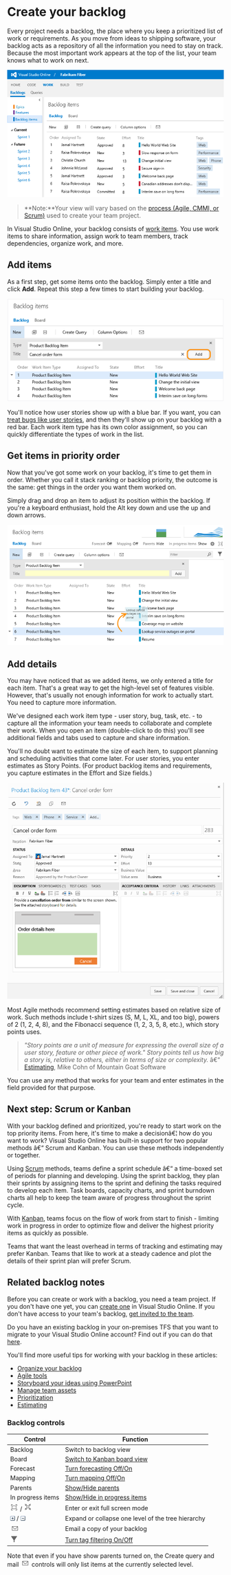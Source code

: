 <properties
	pageTitle="Create your backlog"
  description="Create your backlog"
  services="visual-studio-online"
  documentationCenter = ""
  authors="terryaustin"
  manager="terryaustin"
  editor="terryaustin" /> 

# Create your backlog


Every project needs a backlog, the place where you keep a prioritized list of work or requirements. 
As you move from ideas to shipping software, your backlog acts as a repository of all the information 
you need to stay on track. Because the most important work appears at the top of the list, 
your team knows what to work on next.



![Backlog showing user stories and bugs based on Agile project template](./media/create-your-backlog-vs/vso-create-your-backlog-intro.png)



> **Note:**Your view will vary based on the [process (Agile, CMMI, or Scrum)](https://msdn.microsoft.com/library/vs/alm/work/guidance/choose-process) used to create your team project.



In Visual Studio Online, your backlog consists of [work items](https://msdn.microsoft.com/Library/vs/alm/work/backlogs/add-work-items). 
You use work items to share information, assign work to team members, 
track dependencies, organize work, and more.


## Add items


As a first step, get some items onto the backlog. Simply enter a title and click **Add**. Repeat this step a few times to start building your backlog.



![Backlog view with quick add panel](./media/create-your-backlog-vs/ALM_CYB_AgileBacklog.png)



You'll notice how user stories show up with a blue bar. 
If you want, you can [treat bugs like user stories](https://msdn.microsoft.com/library/vs/alm/work/customize/show-bugs-on-backlog), 
and then they'll show up on your backlog with a red bar. 
Each work item type has its own color assignment, so you can quickly differentiate the types of work in the list.


## Get items in priority order


Now that you've got some work on your backlog, 
it's time to get them in order. 
Whether you call it stack ranking or backlog priority, 
the outcome is the same: get things in the order you want them worked on.



Simply drag and drop an item to adjust its position within the backlog. 
If you're a keyboard enthusiast, hold the Alt key down and use the up and down arrows.



![An item moving up in the backlog](./media/create-your-backlog-vs/vso-create-your-backlog-reorder-items.png)


## Add details


You may have noticed that as we added items, we only entered a title for each item. 
That's a great way to get the high-level set of features visible. 
However, that's usually not enough information for work to actually start. 
You need to capture more information.



We've designed each work item type - user story, bug, task, etc. - to capture all the 
information your team needs to collaborate and complete their work. 
When you open an item (double-click to do this) you'll see additional 
fields and tabs used to capture and share information.



You'll no doubt want to estimate the size of each item, to support planning and scheduling 
activities that come later. For user stories, you enter estimates as Story Points. 
(For product backlog items and requirements, you capture estimates in the Effort and Size fields.)



![Sample user story work item form](./media/create-your-backlog-vs/vso-product-backlog-work-item-form.png)



Most Agile methods recommend setting estimates based on relative size of work. 
Such methods include t-shirt sizes (S, M, L, XL, and too big), 
powers of 2 (1, 2, 4, 8), and the Fibonacci sequence (1, 2, 3, 5, 8, etc.), which story points uses.



> *"Story points are a unit of measure for expressing the overall size of a user story,  feature or other piece of work." Story points tell us how big a story is,  relative to others, either in terms of size or complexity.* â€“ [Estimating](https://msdn.microsoft.com/library/hh765979.aspx), Mike Cohn of Mountain Goat Software



You can use any method that works for your team and enter estimates in the field provided for that purpose.


## Next step: Scrum or Kanban


With your backlog defined and prioritized, you're ready to start work on the top priority items. 
From here, it's time to make a decisionâ€¦ how do you want to work? 
Visual Studio Online has built-in support for two popular methods â€“ Scrum and Kanban. 
You can use these methods independently or together.



Using [Scrum](../work-in-sprints-vs.md) methods, teams define a sprint schedule â€“ a time-boxed set of periods for planning and developing. 
Using the sprint backlog, they plan their sprints by assigning items to the sprint and defining the tasks 
required to develop each item. Task boards, capacity charts, and sprint burndown charts all help to 
keep the team aware of progress throughout the sprint cycle.



With [Kanban](../work-from-the-kanban-board-vs.md), teams focus on the flow of work from start to finish - limiting work in progress 
in order to optimize flow and deliver the highest priority items as quickly as possible.



Teams that want the least overhead in terms of tracking and estimating may prefer Kanban. 
Teams that like to work at a steady cadence and plot the details of their sprint plan will prefer Scrum.


## Related backlog notes


Before you can create or work with a backlog, you need a team project. 
If you don't have one yet, you can [create one](../../setup/connect-to-visual-studio-online.md) 
in Visual Studio Online. 
If you don't have access to your team's backlog, [get invited to the team](../../setup/add-team-members-vs.md).



Do you have an existing backlog in your on-premises TFS that you want to 
migrate to your Visual Studio Online account? Find out if you can do that 
[here](../../setup/migrate-team-projects-vs.md).



You'll find more useful tips for working with your backlog in these articles:


- [Organize your backlog](https://msdn.microsoft.com/Library/vs/alm/work/backlogs/organize-backlog)
- [Agile tools](https://msdn.microsoft.com/Library/vs/alm/Work/overview)
- [Storyboard your ideas using PowerPoint](https://msdn.microsoft.com/Library/vs/alm/work/office/storyboard-your-ideas-using-powerpoint)
- [Manage team assets](https://msdn.microsoft.com/Library/vs/alm/work/scale/manage-team-assets)
- [Prioritization](https://msdn.microsoft.com/library/hh765981.aspx)
- [Estimating](https://msdn.microsoft.com/library/hh765979.aspx)

### Backlog controls


| Control | Function |
| --- | --- |
| Backlog | Switch to backlog view |
| Board | [Switch to Kanban board view](../work-from-the-kanban-board-vs.md) |
| Forecast | [Turn forecasting Off/On](https://msdn.microsoft.com/Library/vs/alm/Work/scrum/velocity-and-forecasting) |
| Mapping | [Turn mapping Off/On](https://msdn.microsoft.com/Library/vs/alm/Work/backlogs/organize-backlog) |
| Parents | [Show/Hide parents](https://msdn.microsoft.com/Library/vs/alm/Work/backlogs/organize-backlog) |
| In progress items | [Show/Hide in progress items](https://msdn.microsoft.com/Library/vs/alm/Work/scrum/velocity-and-forecasting) |
| ![full screen icon](./media/create-your-backlog-vs/fullscreen_icon.png) / ![exit full screen icon](./media/create-your-backlog-vs/exitfullscreen_icon.png) | Enter or exit full screen mode |
| ![expand icon](./media/create-your-backlog-vs/expand_icon.png) / ![collapse icon](./media/create-your-backlog-vs/collapse_icon.png) | Expand or collapse one level of the tree hierarchy |
| ![mail icon](./media/create-your-backlog-vs/mail_icon.png) | Email a copy of your backlog |
| ![Filter](./media/create-your-backlog-vs/tag_filter_icon.png) | [Turn tag filtering On/Off ](https://msdn.microsoft.com/Library/vs/alm/Work/track/add-tags-to-work-items#Filteralistofworkitems) |



Note that even if you have show parents turned on, the Create query and mail ![mail icon](./media/create-your-backlog-vs/mail_icon.png) controls will only list items at the currently selected level.

